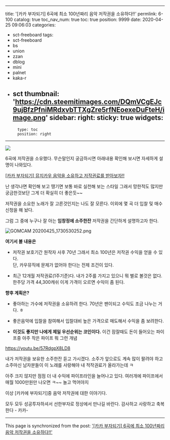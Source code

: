 
---
title: '[카카 부자되기]  6곡에  최소 100년짜리 음악 저작권을 소유하다!!'
permlink: 6-100
catalog: true
toc_nav_num: true
toc: true
position: 9999
date: 2020-04-25 09:06:03
categories:
- sct-freeboard
tags:
- sct-freeboard
- bs
- union
- zzan
- dblog
- mini
- palnet
- kaka-r
- sct
thumbnail: 'https://cdn.steemitimages.com/DQmVCgEJc9ujBfzPfniMRdxvbTTXgZre5rfNEoexeDuFteH/image.png'
sidebar:
    right:
        sticky: true
widgets:
    -
        type: toc
        position: right
---


![](https://cdn.steemitimages.com/DQmVCgEJc9ujBfzPfniMRdxvbTTXgZre5rfNEoexeDuFteH/image.png)

6곡에 저작권을 소유했다. 
무슨말인지 궁금하시면 아래내용 확인해 보시면 자세하게 설명이 나와있다. 

[[카카 부자되기] 뮤지카우 음악을 소유하고 저작권료를 받아보자!!](https://www.steemcoinpan.com/hive-101145/@kibumh/4jtnjm)

난 생각나면 확인해 보고 땡기면 보통 바로 실천해 보는 스타일
그래서 망한적도 많지만 궁금한것보단 그게 더 확실히 더 좋은듯~~

저작권을 소요한 노래가 잘 고른것인지는 나도 잘 모른다. 
이외에 몇 곡 더 입찰 및 매수신청을 해 놨다. 

그럼 그 중에 누구나 잘 아는 **임창정에 소주한잔**  저작권을 
간단하게 설명하고자 한다. 

![GOMCAM 20200425_1730530252.png](https://cdn.steemitimages.com/DQmV3bRABbxnsEQHkHKEUHVA2zM4NqsL5MC3sm57V3vvhVS/GOMCAM%2020200425_1730530252.png)

**여기서 볼 내용은** 

- 저작권 보호기간 원작자 사후 70년
그래서 최소 100년은 저작권 수익을 얻을 수 있다.  
단, 카우뮤직에 문제가 없어야 한다는 전제 조건이 있다. 




- 최근 12개월 저작권료(1주기준)다.  내가 2주를 가지고 있으니
뭐 별로 볼것은 없다.  한주당 가격 44,300캐쉬
이게 가격이 오르면 수익이 좀 된다. 

**향후 계획은?**
- 좋아하는 가수에 저작권을 소유하려 한다. 
  70년은 팬이되고 수익도 조금 나누는 거다. ㅎ

- 좋은음악에 입찰을 참여해서 입찰대비 높은 가격으로
매도해서 수익을 좀 보려한다. 

- **이것도 좋지만 나에게 제일 우선순위는  코인이다.** 
이건 잠잘때도 돈이 들어오는 파이프중 아주 작은 파이프 뭐 그런 개념

https://youtu.be/57RdgpX8LD8

내가 저작권을 보유한 소주한잔 듣고 가시겠다. 
소주가 앞으로도 계속 많이 팔려야 하고 소주마신
남자분들이 이 노래를 사랑해야 내 적작권료가 올라가는데 ㅋ

아주 크지 않지만 점점 더 내 수익에 파이프라인을 늘어나고 있다.
여러개에 파이프에서 매월 1000만원만 나오면 ㅋ~~  놀고 먹어야지

이상 [카카에 부자되기]중  음악 저작권에 대한 이야기다. 

모두 모두 성공투자하셔서 선한부자로 정상에서 만나길  바란다.
감사하고 사랑하고 축복한다 - 카카-

- - -

This page is synchronized from the post: ['[카카 부자되기]  6곡에  최소 100년짜리 음악 저작권을 소유하다!!'](https://steemit.com/@kibumh/6-100)

